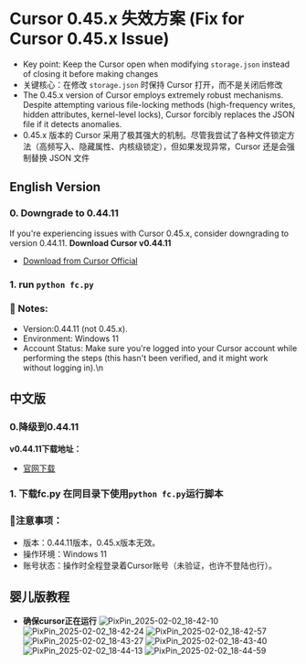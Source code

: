 # Cursor 0.45.x 失效方案 (Fix for Cursor 0.45.x Issue)
* Key point: Keep the Cursor open when modifying `storage.json` instead of closing it before making changes
* 关键核心：在修改 `storage.json` 时保持 Cursor 打开，而不是关闭后修改
* The 0.45.x version of Cursor employs extremely robust mechanisms. Despite attempting various file-locking methods (high-frequency writes, hidden attributes, kernel-level locks), Cursor forcibly replaces the JSON file if it detects anomalies. 
* 0.45.x 版本的 Cursor 采用了极其强大的机制。尽管我尝试了各种文件锁定方法（高频写入、隐藏属性、内核级锁定），但如果发现异常，Cursor 还是会强制替换 JSON 文件

## English Version
### 0. Downgrade to 0.44.11
If you're experiencing issues with Cursor 0.45.x, consider downgrading to version 0.44.11.
**Download Cursor v0.44.11**
- [Download from Cursor Official](https://downloader.cursor.sh/builds/250103fqxdt5u9z/windows/nsis/x64)

### 1.  run `python fc.py`

### 🚀 Notes:
- Version:0.44.11 (not 0.45.x).
- Environment: Windows 11
- Account Status: Make sure you're logged into your Cursor account while performing the steps (this hasn't been verified, and it might work without logging in).\n


## 中文版

### 0.降级到0.44.11
**v0.44.11下载地址：**
- [官网下载](https://downloader.cursor.sh/builds/250103fqxdt5u9z/windows/nsis/x64)

### 1. 下载fc.py  在同目录下使用`python fc.py`运行脚本

### 🚀注意事项：
- 版本：0.44.11版本，0.45.x版本无效。
- 操作环境：Windows 11
- 账号状态：操作时全程登录着Cursor账号（未验证，也许不登陆也行）。

## 婴儿版教程
* **确保cursor正在运行**
![PixPin_2025-02-02_18-42-10](https://github.com/user-attachments/assets/6ad28092-a69e-4c6d-a1a5-65a088ab7cd8)
![PixPin_2025-02-02_18-42-24](https://github.com/user-attachments/assets/9f148f77-3386-4989-b241-5bd2d6623425)
![PixPin_2025-02-02_18-42-57](https://github.com/user-attachments/assets/089d42cf-069c-4df7-a0cc-6ddb9df5366a)
![PixPin_2025-02-02_18-43-27](https://github.com/user-attachments/assets/32f739cc-52cd-4b98-ab17-ec3d3002e01d)
![PixPin_2025-02-02_18-43-40](https://github.com/user-attachments/assets/ca1cb3cb-89cb-45a5-9777-aa314b20df60)
![PixPin_2025-02-02_18-44-13](https://github.com/user-attachments/assets/7c9f6b14-c82f-4001-b05b-12ea26436315)
![PixPin_2025-02-02_18-44-59](https://github.com/user-attachments/assets/87ea0fa0-ea07-439a-b640-4a6e3c600296)

